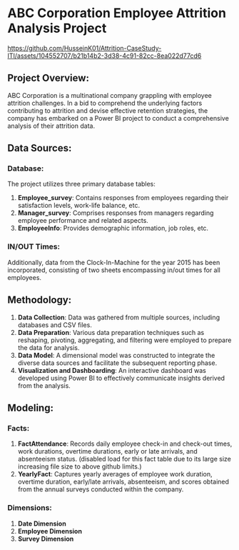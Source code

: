 
# ABC Corporation Employee Attrition Analysis Project

https://github.com/HusseinK01/Attrition-CaseStudy-ITI/assets/104552707/b21b14b2-3d38-4c91-82cc-8ea022d77cd6

## Project Overview:
ABC Corporation is a multinational company grappling with employee attrition challenges. In a bid to comprehend the underlying factors contributing to attrition and devise effective retention strategies, the company has embarked on a Power BI project to conduct a comprehensive analysis of their attrition data.

## Data Sources:
### Database:
The project utilizes three primary database tables:
1. **Employee_survey**: Contains responses from employees regarding their satisfaction levels, work-life balance, etc.
2. **Manager_survey**: Comprises responses from managers regarding employee performance and related aspects.
3. **EmployeeInfo**: Provides demographic information, job roles, etc.

### IN/OUT Times:
Additionally, data from the Clock-In-Machine for the year 2015 has been incorporated, consisting of two sheets encompassing in/out times for all employees.

## Methodology:
1. **Data Collection**: Data was gathered from multiple sources, including databases and CSV files.
2. **Data Preparation**: Various data preparation techniques such as reshaping, pivoting, aggregating, and filtering were employed to prepare the data for analysis.
3. **Data Model**: A dimensional model was constructed to integrate the diverse data sources and facilitate the subsequent reporting phase.
4. **Visualization and Dashboarding**: An interactive dashboard was developed using Power BI to effectively communicate insights derived from the analysis.

## Modeling:
### Facts:
1. **FactAttendance**: Records daily employee check-in and check-out times, work durations, overtime durations, early or late arrivals, and absenteeism status. 
   (disabled load for this fact table due to its large size increasing file size to above github limits.) 
2. **YearlyFact**: Captures yearly averages of employee work duration, overtime duration, early/late arrivals, absenteeism, and scores obtained from the annual surveys conducted within the company.

### Dimensions:
1. **Date Dimension**
2. **Employee Dimension**
3. **Survey Dimension**

